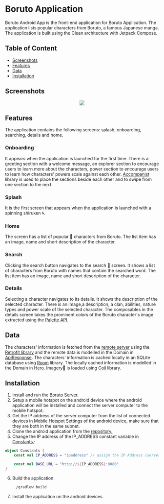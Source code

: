 # Boruto Application
Boruto Android App is the front-end application for Boruto Application.
The application lists popular characters from Boruto, a famous Japanese manga.
The application is built using the Clean architecture with Jetpack Compose.

## Table of Content
- [Screenshots](#screenshots)
- [Features](#features)
- [Data](#data)
- [Installation](#installation)

## Screenshots

<p align="center">
  <img src="https://i.postimg.cc/4yX4vXCZ/Boruto.png" href="">
</p>

## Features
The application contains the following screens: splash, onboarding, searching, details and home.

### Onboarding
It appears when the application is launched for the first time.
There is a greeting section with a welcome message, 
an explorer section to encourage users to learn more about the characters,
power section to encourage users to learn how characters' powers scale against each other.
[Accompanist](https://google.github.io/accompanist/) library is used
to place the sections beside each other and to swipe from one section to the next.

### Splash
It is the first screen that appears when the application is launched with a spinning shiruken 🌀.

### Home
The screen has a list of popular 🚀 characters from Boruto.
The list item has an image, name and short description of the character.

### Search
Clicking the search button navigates to the search 🔎 screen.
It shows a list of characters from Boruto with names that contain the searched word.
The list item has an image, name and short description of the character.

### Details
Selecting a character navigates to its details.
It shows the description of the selected character.
There is an image,a description, a clan, abilities, nature types and power scale of the selected character.
The composables in the details screen takes the prominent colors of the Boruto character's image extracted using the [Palette API](https://developer.android.com/reference/kotlin/androidx/palette/graphics/Palette).

## Data
The characters' information is fetched from the [remote server](https://github.com/GreyWolf2020/com.example.borutoserver)
using the [Retrofit library](https://square.github.io/retrofit/) and the remote data is modelled in the Domain in [ApiResponse](app/src/main/java/com/example/borutoapp/domain/model/ApiResponse.kt).
The characters' information is cached locally in an SQLite database using [Room](https://developer.android.com/reference/kotlin/androidx/room/Room) library.
The locally cached information is modelled in the Domain in [Hero](app/src/main/java/com/example/borutoapp/domain/model/Hero.kt).
Imagery🎨 is loaded using [Coil](https://coil-kt.github.io/coil/) library.

## Installation
1. Install and run the [Boruto Server.](https://github.com/GreyWolf2020/com.example.borutoserver.git)
2. Setup a mobile hotspot on the android device where the android application will be installed and connect the server computer to the mobile hotspot.
3. Get the IP address of the server computer from the list of connected devices in Mobile Hotspot Settings of the android device, make sure that they are both in the same subnet.
4. Clone the android application from the [repository.](https://github.com/GreyWolf2020/BorutoApp.git)
5. Change the IP address of the IP_ADDRESS constant variable in [Constants.](app/src/main/java/com/example/borutoapp/util/Constants.kt):
```Kotlin
object Constants {
    const val IP_ADDRESS = "ipaddress" // assign the IP Address (server address as seen by the mobile device, hostspoting android device. Android device and server host should be in the same subnet) to IP_ADDRESS constant variable, the variable of String type.

    const val BASE_URL = "http://${IP_ADDRESS}:8080"
}
```
6. Build the application:
```bash
    ./gradlew build
```
7. Install the application on the android devices.